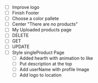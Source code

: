 - [ ]  Improve logo
- [ ]  Finish Footer
- [ ]  Choose a color pallete
- [ ]  Center "There are no products"
- [ ]  My Uploaded products page
  - [ ]  DELETE
  - [ ]  GET
  - [ ]  UPDATE
- [ ] Style singleProduct Page
  - [ ] Added hearth with animation to like
  - [ ] Put description at the top
  - [ ] Add userName with profile Image
  - [ ] Add logo to location